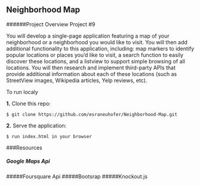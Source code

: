 ## Neighborhood Map

######Project Overview Project #9

You will develop a single-page application featuring a map of your neighborhood or a neighborhood you would like to visit. You will then add additional functionality to this application, including: map markers to identify popular locations or places you’d like to visit, a search function to easily discover these locations, and a listview to support simple browsing of all locations. You will then research and implement third-party APIs that provide additional information about each of these locations (such as StreetView images, Wikipedia articles, Yelp reviews, etc).


To run localy

**1.** Clone this repo:

```
$ git clone https://github.com/esraneuhofer/Neighborhood-Map.git
````

**2.** Serve the application:

```
$ run index.html in your browser
```

###Resources

##### Google Maps Api
#####Foursquare Api
#####Bootsrap
#####Knockout.js
